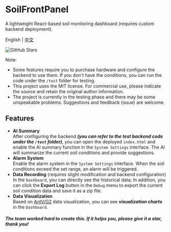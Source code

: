 # SoilFrontPanel
A lightweight React-based soil monitoring dashboard (requires custom backend deployment).


English | [中文](https://github.com/EdaphosynthTeam/SoilFrontPanel/blob/main/docs/readme_zh-CN.md)

![GitHub Stars](https://img.shields.io/github/stars/EdaphosynthTeam/SoilFrontPanel?style=for-the-badge) 


Note:
- Some features require you to purchase hardware and configure the backend to use them. If you don't have the conditions, you can run the code under the `/test` folder for testing.
- This project uses the MIT license. For commercial use, please indicate the source and retain the original author information.
- The project is currently in the testing phase and there may be some unspeakable problems. Suggestions and feedback (issue) are welcome.

## Features
- **AI Summary**<br>
After configuring the backend ***(you can refer to the test backend code under the `/test` folder)***, you can open the deployed `index.html` and enable the AI summary function in the `System Settings` interface. The AI will summarize the current soil conditions and provide suggestions.
- **Alarm System**<br>
Enable the alarm system in the `System Settings` interface. When the soil conditions exceed the set range, an alarm will be triggered.
- **Data Recording** (requires slight modification and backend configuration)<br>
In the `Dashboard`, you can directly see the historical data;
In addition, you can click the **Export Log** button in the `Debug` menu to export the current soil condition data and save it as a zip file.
- **Data Visualization**<br>
Based on [AntV/G2](https://g2.antv.antgroup.com/) data visualization, you can see ***visualization charts*** in the `Dashboard`.

##### The team worked hard to create this. If it helps you, please give it a star, thank you!
